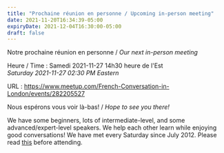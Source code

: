```yaml
---
title: "Prochaine réunion en personne / Upcoming in-person meeting"
date: 2021-11-20T16:34:39-05:00
expiryDate: 2021-12-04T16:30:00-05:00
draft: false
---
```


Notre prochaine réunion en personne / _Our next in-person meeting_

Heure / Time
: Samedi 2021-11-27 14h30 heure de l'Est  
  _Saturday 2021-11-27 02:30 PM Eastern_

URL
: https://www.meetup.com/French-Conversation-in-London/events/282205527

<!--more-->

Nous espérons vous voir là-bas! / _Hope to see you there!_

We have some beginners, lots of intermediate-level, and some advanced/expert-level speakers. We help each other learn while enjoying good conversations! We have met every Saturday since July 2012. Please read [this](/about/) before attending.
